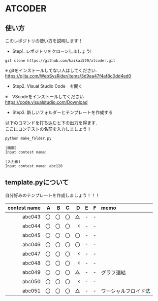 # ATCODER
## 使い方
このレポジトリの使い方を説明します！

- Step1. レポジトリをクローンしましょう!

~~~
git clone https://github.com/kaikai529/atcoder.git
~~~

※ gitをインストールしてない人はしてください. <br>
<url>https://qiita.com/WebSysRider/items/3d9ea47f4af8c0dd4ed0

- Step2. Visual Studio Code　を開く

※　VScodeをインストールしてください
<url> https://code.visualstudio.com/Download

- Step3. 新しいフォルダーとテンプレートを作成する

以下のコマンドを打ち込むと下の出力を得ます．<br>
ここにコンテストの名前を入力しましょう！
~~~
python make_folder.py

(画面)　
Input contest name:

(入力後)
Input contest name: abc120
~~~

 ## template.pyについて
 
 自分好みのテンプレートを作成しましょう！！！

| contest name | A | B | C | D | E | F | memo |
|-------------:|--:|--:|---|--:|--:|--:|:-----|
|abc043        |〇|〇|〇|△| - | - | |
|abc044        |〇|〇|〇|☓| - | - | |
|abc045        |〇|〇|〇|〇| - | - | |
|abc046        |〇|〇|〇|〇| - | - | |
|abc047        |〇|〇|〇|☓| - | - | |
|abc048        |〇|〇|〇|☓| - | - | |
|abc049        |〇|〇|〇|△| - | - | グラフ連結 |
|abc050        |〇|〇|〇|☓| - | - | |
|abc051        |〇|〇|〇|△| - | - | ワーシャルフロイド法 |


